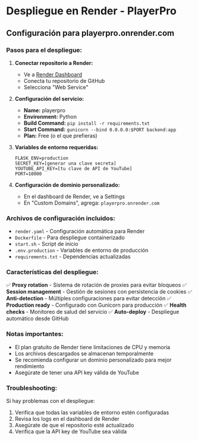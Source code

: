 # Despliegue en Render - PlayerPro

## Configuración para playerpro.onrender.com

### Pasos para el despliegue:

1. **Conectar repositorio a Render:**
   - Ve a [Render Dashboard](https://dashboard.render.com)
   - Conecta tu repositorio de GitHub
   - Selecciona "Web Service"

2. **Configuración del servicio:**
   - **Name:** playerpro
   - **Environment:** Python
   - **Build Command:** `pip install -r requirements.txt`
   - **Start Command:** `gunicorn --bind 0.0.0.0:$PORT backend:app`
   - **Plan:** Free (o el que prefieras)

3. **Variables de entorno requeridas:**
   ```
   FLASK_ENV=production
   SECRET_KEY=[generar una clave secreta]
   YOUTUBE_API_KEY=[tu clave de API de YouTube]
   PORT=10000
   ```

4. **Configuración de dominio personalizado:**
   - En el dashboard de Render, ve a Settings
   - En "Custom Domains", agrega: `playerpro.onrender.com`

### Archivos de configuración incluidos:

- `render.yaml` - Configuración automática para Render
- `Dockerfile` - Para despliegue containerizado
- `start.sh` - Script de inicio
- `.env.production` - Variables de entorno de producción
- `requirements.txt` - Dependencias actualizadas

### Características del despliegue:

✅ **Proxy rotation** - Sistema de rotación de proxies para evitar bloqueos
✅ **Session management** - Gestión de sesiones con persistencia de cookies
✅ **Anti-detection** - Múltiples configuraciones para evitar detección
✅ **Production ready** - Configurado con Gunicorn para producción
✅ **Health checks** - Monitoreo de salud del servicio
✅ **Auto-deploy** - Despliegue automático desde GitHub

### Notas importantes:

- El plan gratuito de Render tiene limitaciones de CPU y memoria
- Los archivos descargados se almacenan temporalmente
- Se recomienda configurar un dominio personalizado para mejor rendimiento
- Asegúrate de tener una API key válida de YouTube

### Troubleshooting:

Si hay problemas con el despliegue:
1. Verifica que todas las variables de entorno estén configuradas
2. Revisa los logs en el dashboard de Render
3. Asegúrate de que el repositorio esté actualizado
4. Verifica que la API key de YouTube sea válida